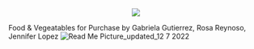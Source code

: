 <p>&nbsp;&nbsp;&nbsp;&nbsp;&nbsp;&nbsp;</p>
<p align="center">
  <img src="![Micaela's_Produce Market](https://user-images.githubusercontent.com/89892415/206354176-66b96dd8-7ac6-4b7e-80a1-f244a124e847.png)"/>

Food & Vegeatables for Purchase by Gabriela Gutierrez, Rosa Reynoso, Jennifer Lopez
![Read Me Picture_updated_12 7 2022](https://user-images.githubusercontent.com/89892415/206353691-a16ab455-2a0e-43d0-880f-86b1596551ad.jpg)
